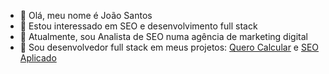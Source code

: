 - 👋 Olá, meu nome é João Santos
- 👀 Estou interessado em SEO e desenvolvimento full stack
- 🌱 Atualmente, sou Analista de SEO numa agência de marketing digital
- 💞️ Sou desenvolvedor full stack em meus projetos: <a href="https://querocalcular.com.br/" target="_blank" target="noopener noreferrer">Quero Calcular</a> e <a href="https://seoaplicado.com.br/" target="_blank" target="noopener noreferrer">SEO Aplicado</a>
